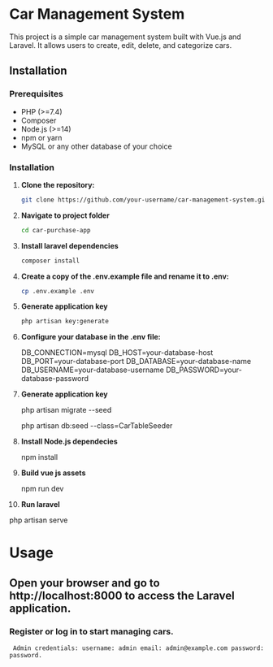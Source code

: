 # Car Management System

This project is a simple car management system built with Vue.js and Laravel. It allows users to create, edit, delete, and categorize cars.

## Installation

### Prerequisites

- PHP (>=7.4)
- Composer
- Node.js (>=14)
- npm or yarn
- MySQL or any other database of your choice

### Installation

1. **Clone the repository:**

   ```bash
   git clone https://github.com/your-username/car-management-system.git


2. **Navigate to project folder**

   ```bash
   cd car-purchase-app

3. **Install laravel dependencies**

   ```bash
   composer install

4. **Create a copy of the .env.example file and rename it to .env:**

   ```bash
   cp .env.example .env

   
5. **Generate application key**

   ```bash
   php artisan key:generate


6. **Configure your database in the .env file:**

    DB_CONNECTION=mysql
    DB_HOST=your-database-host
    DB_PORT=your-database-port
    DB_DATABASE=your-database-name
    DB_USERNAME=your-database-username
    DB_PASSWORD=your-database-password


6. **Generate application key**

   php artisan migrate --seed

   php artisan db:seed --class=CarTableSeeder

   
7. **Install Node.js dependecies**

   npm install


8. **Build vue js assets**

   npm run dev

      
10. **Run laravel**

   php artisan serve

# Usage

## Open your browser and go to http://localhost:8000 to access the Laravel application.

### Register or log in to start managing cars. 
     Admin credentials: username: admin email: admin@example.com password: password.



   
     

